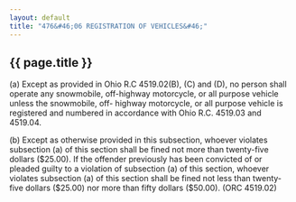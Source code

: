 ```yaml
---
layout: default 
title: "476&#46;06 REGISTRATION OF VEHICLES&#46;"
---
```


{{ page.title }}
----------------

​(a) Except as provided in Ohio R.C 4519.02(B), (C) and (D), no person
shall operate any snowmobile, off-highway motorcycle, or all purpose
vehicle unless the snowmobile, off- highway motorcycle, or all purpose
vehicle is registered and numbered in accordance with Ohio R.C. 4519.03
and 4519.04.

​(b) Except as otherwise provided in this subsection, whoever violates
subsection (a) of this section shall be fined not more than twenty-five
dollars (\$25.00). If the offender previously has been convicted of or
pleaded guilty to a violation of subsection (a) of this section, whoever
violates subsection (a) of this section shall be fined not less than
twenty-five dollars (\$25.00) nor more than fifty dollars (\$50.00).
(ORC 4519.02)
